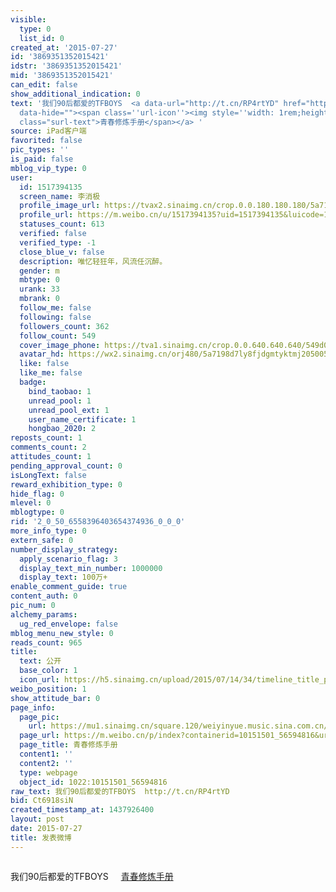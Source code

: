 ```yaml
---
visible:
  type: 0
  list_id: 0
created_at: '2015-07-27'
id: '3869351352015421'
idstr: '3869351352015421'
mid: '3869351352015421'
can_edit: false
show_additional_indication: 0
text: '我们90后都爱的TFBOYS  <a data-url="http://t.cn/RP4rtYD" href="https://m.weibo.cn/p/index?containerid=10151501_56594816&url_type=36&object_type=audio&pos=1&luicode=10000011&lfid=2304131517394135_-_WEIBO_SECOND_PROFILE_WEIBO"
  data-hide=""><span class=''url-icon''><img style=''width: 1rem;height: 1rem'' src=''https://h5.sinaimg.cn/upload/2015/09/25/3/timeline_card_small_music_default.png''></span><span
  class="surl-text">青春修炼手册</span></a> '
source: iPad客户端
favorited: false
pic_types: ''
is_paid: false
mblog_vip_type: 0
user:
  id: 1517394135
  screen_name: 李消极
  profile_image_url: https://tvax2.sinaimg.cn/crop.0.0.180.180.180/5a7198d7ly8fjdgmtyktmj20500500so.jpg?KID=imgbed,tva&Expires=1606399543&ssig=uvsFeY8clS
  profile_url: https://m.weibo.cn/u/1517394135?uid=1517394135&luicode=10000011&lfid=2304131517394135_-_WEIBO_SECOND_PROFILE_WEIBO
  statuses_count: 613
  verified: false
  verified_type: -1
  close_blue_v: false
  description: 唯忆轻狂年，风流任沉醉。
  gender: m
  mbtype: 0
  urank: 33
  mbrank: 0
  follow_me: false
  following: false
  followers_count: 362
  follow_count: 549
  cover_image_phone: https://tva1.sinaimg.cn/crop.0.0.640.640.640/549d0121tw1egm1kjly3jj20hs0hsq4f.jpg
  avatar_hd: https://wx2.sinaimg.cn/orj480/5a7198d7ly8fjdgmtyktmj20500500so.jpg
  like: false
  like_me: false
  badge:
    bind_taobao: 1
    unread_pool: 1
    unread_pool_ext: 1
    user_name_certificate: 1
    hongbao_2020: 2
reposts_count: 1
comments_count: 2
attitudes_count: 1
pending_approval_count: 0
isLongText: false
reward_exhibition_type: 0
hide_flag: 0
mlevel: 0
mblogtype: 0
rid: '2_0_50_6558396403654374936_0_0_0'
more_info_type: 0
extern_safe: 0
number_display_strategy:
  apply_scenario_flag: 3
  display_text_min_number: 1000000
  display_text: 100万+
enable_comment_guide: true
content_auth: 0
pic_num: 0
alchemy_params:
  ug_red_envelope: false
mblog_menu_new_style: 0
reads_count: 965
title:
  text: 公开
  base_color: 1
  icon_url: https://h5.sinaimg.cn/upload/2015/07/14/34/timeline_title_public_default.png
weibo_position: 1
show_attitude_bar: 0
page_info:
  page_pic:
    url: https://mu1.sinaimg.cn/square.120/weiyinyue.music.sina.com.cn/wpp_cover/56594816.jpg?version=1596697750
  page_url: https://m.weibo.cn/p/index?containerid=10151501_56594816&url_type=36&object_type=audio&pos=2&luicode=10000011&lfid=2304131517394135_-_WEIBO_SECOND_PROFILE_WEIBO
  page_title: 青春修炼手册
  content1: ''
  content2: ''
  type: webpage
  object_id: 1022:10151501_56594816
raw_text: 我们90后都爱的TFBOYS  http://t.cn/RP4rtYD ​​​
bid: Ct6918siN
created_timestamp_at: 1437926400
layout: post
date: 2015-07-27
title: 发表微博
---
```


![]()

我们90后都爱的TFBOYS  <a data-url="http://t.cn/RP4rtYD" href="https://m.weibo.cn/p/index?containerid=10151501_56594816&url_type=36&object_type=audio&pos=1&luicode=10000011&lfid=2304131517394135_-_WEIBO_SECOND_PROFILE_WEIBO" data-hide=""><span class='url-icon'><img style='width: 1rem;height: 1rem' src='https://h5.sinaimg.cn/upload/2015/09/25/3/timeline_card_small_music_default.png'></span><span class="surl-text">青春修炼手册</span></a> 

